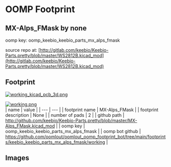 # OOMP Footprint  
## MX-Alps_FMask  by none  
  
oomp key: oomp_keebio_keebio_parts_mx_alps_fmask  
  
source repo at: [http://gitlab.com/keebio/Keebio-Parts.pretty/blob/master/WS2812B.kicad_mod](http://gitlab.com/keebio/Keebio-Parts.pretty/blob/master/WS2812B.kicad_mod)  
## Footprint  
  
[![working_kicad_pcb_3d.png](working_kicad_pcb_3d_600.png)](working_kicad_pcb_3d.png)  
  
[![working.png](working_600.png)](working.png)  
| name | value | 
| --- | --- | 
| footprint name | MX-Alps_FMask | 
| footprint description | None | 
| number of pads | 2 | 
| github path | http://github.com/keebio/Keebio-Parts.pretty/blob/master/MX-Alps_FMask.kicad_mod | 
| oomp key | oomp_keebio_keebio_parts_mx_alps_fmask | 
| oomp bot github | https://github.com/oomlout/oomlout_oomp_footprint_bot/tree/main/footprints/keebio_keebio_parts_mx_alps_fmask/working | 
## Images  
